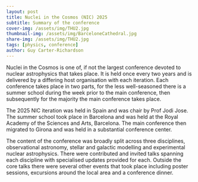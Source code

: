 ```yaml
---
layout: post
title: Nuclei in the Cosmos (NIC) 2025
subtitle: Summary of the conference 
cover-img: /assets/img/THU2.jpg
thumbnail-img: /assets/img/BarceloneCathedral.jpg
share-img: /assets/img/THU2.jpg
tags: [physics, conference]
author: Guy Carter-Richardson
---
```


Nuclei in the Cosmos is one of, if not the largest conference devoted to nuclear astrophysics that takes place. It is held once every two years and is delivered by a differing host organisation with each iteration. Each conference takes place in two parts, for the less well-seasoned there is a summer school during the week prior to the main conference, then subsequently for the majority the main conference takes place. 

The 2025 NIC iteration was held in Spain and was chair by Prof Jodi Jose. The summer school took place in Barcelona and was held at the Royal Academy of the Sciences and Arts, Barcelona. The main conference then migrated to Girona and was held in a substantial conference center. 

The content of the conference was broadly split across three disciplines, observational astronomy, stellar and galactic modelling and experimental nuclear astrophysics. There were contributed and invited talks spanning each discipline with specialised updates provided for each. Outside the core talks there were several other events that took place including poster sessions, excursions around the local area and a conference dinner. 

